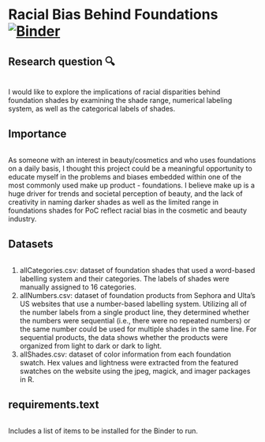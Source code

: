# Racial Bias Behind Foundations [![Binder](https://mybinder.org/badge_logo.svg)](https://mybinder.org/v2/gh/samanthapark23/dh140project/HEAD)
## Research question 🔍
###### 
I would like to explore the implications of racial disparities behind foundation shades by examining the shade range, numerical labeling system, as well as the categorical labels of shades. 
## Importance
###### 
As someone with an interest in beauty/cosmetics and who uses foundations on a daily basis, I thought this project could be a meaningful opportunity to educate myself in the problems and biases embedded within one of the most commonly used make up product - foundations. I believe make up is a huge driver for trends and societal perception of beauty, and the lack of creativity in naming darker shades as well as the limited range in foundations shades for PoC reflect racial bias in the cosmetic and beauty industry. 
## Datasets 
###### 
1. allCategories.csv: dataset of foundation shades that used a word-based labelling system and their categories. The labels of shades were manually assigned to 16 categories.
2. allNumbers.csv: dataset of foundation products from Sephora and Ulta’s US websites that use a number-based labelling system. Utilizing all of the number labels from a single product line, they determined whether the numbers were sequential (i.e., there were no repeated numbers) or the same number could be used for multiple shades in the same line. For sequential products, the data shows whether the products were organized from light to dark or dark to light.
3. allShades.csv: dataset of color information from each foundation swatch. Hex values and lightness were extracted from the featured swatches on the website using the jpeg, magick, and imager packages in R.
## requirements.text 
###### 
Includes a list of items to be installed for the Binder to run.